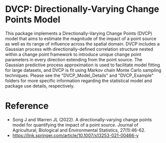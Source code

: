 # DVCP: Directionally-Varying Change Points Model

This package implements a Directionally-Varying Change Points (DVCP) model that aims to estimate the magnitude of the impact of a point source as well as its range of influence across the spatial domain.  DVCP includes a Gaussian process with directionally-defined correlation structure nested within a change point framework to introduce unique change point parameters in every direction extending from the point source.  The Gaussian predictive process approximation is used to facilitate model fitting for large datasets, and DVCP is fit using Markov chain Monte Carlo sampling techniques. Please see the "DVCP_Model_Details" and "DVCP_Example" folders for more specific information regarding the statistical model and package use details, respectively.

# Reference
* Song J and Warren JL (2022). A directionally-varying change points model for quantifying the impact of a point source. Journal of Agricultural, Biological and Environmental Statistics, 27(1):46-62.
* https://link.springer.com/article/10.1007/s13253-021-00466-y

